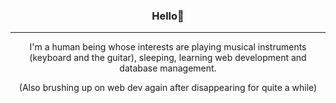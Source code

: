 <h3 align="center">Hello👋</h3>

---

<p align="center">I'm a human being whose interests are playing musical instruments (keyboard and the guitar), sleeping, learning web development and database management.<p/>

<p align="center">(Also brushing up on web dev again after disappearing for quite a while)</p>
